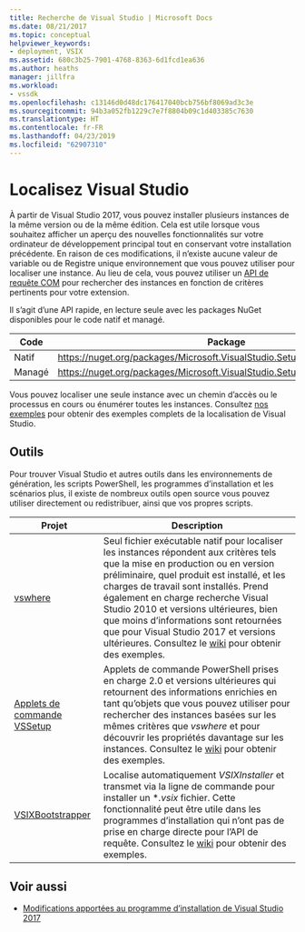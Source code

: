 ```yaml
---
title: Recherche de Visual Studio | Microsoft Docs
ms.date: 08/21/2017
ms.topic: conceptual
helpviewer_keywords:
- deployment, VSIX
ms.assetid: 680c3b25-7901-4768-8363-6d1fcd1ea636
ms.author: heaths
manager: jillfra
ms.workload:
- vssdk
ms.openlocfilehash: c13146d0d48dc176417040bcb756bf8069ad3c3e
ms.sourcegitcommit: 94b3a052fb1229c7e7f8804b09c1d403385c7630
ms.translationtype: HT
ms.contentlocale: fr-FR
ms.lasthandoff: 04/23/2019
ms.locfileid: "62907310"
---
```

# <a name="locate-visual-studio"></a>Localisez Visual Studio

À partir de Visual Studio 2017, vous pouvez installer plusieurs instances de la même version ou de la même édition. Cela est utile lorsque vous souhaitez afficher un aperçu des nouvelles fonctionnalités sur votre ordinateur de développement principal tout en conservant votre installation précédente. En raison de ces modifications, il n’existe aucune valeur de variable ou de Registre unique environnement que vous pouvez utiliser pour localiser une instance. Au lieu de cela, vous pouvez utiliser un [API de requête COM](https://msdn.microsoft.com/library/microsoft.visualstudio.setup.configuration.aspx) pour rechercher des instances en fonction de critères pertinents pour votre extension.

Il s’agit d’une API rapide, en lecture seule avec les packages NuGet disponibles pour le code natif et managé.

| Code | Package |
| ---- | --- |
| Natif | https://nuget.org/packages/Microsoft.VisualStudio.Setup.Configuration.Native |
| Managé | https://nuget.org/packages/Microsoft.VisualStudio.Setup.Configuration.Interop |

Vous pouvez localiser une seule instance avec un chemin d’accès ou le processus en cours ou énumérer toutes les instances. Consultez [nos exemples](https://github.com/Microsoft/vs-setup-samples) pour obtenir des exemples complets de la localisation de Visual Studio.

## <a name="tools"></a>Outils

Pour trouver Visual Studio et autres outils dans les environnements de génération, les scripts PowerShell, les programmes d’installation et les scénarios plus, il existe de nombreux outils open source vous pouvez utiliser directement ou redistribuer, ainsi que vos propres scripts.

| Projet | Description |
| ------- | ----------- |
| [vswhere](https://github.com/Microsoft/vswhere) | Seul fichier exécutable natif pour localiser les instances répondent aux critères tels que la mise en production ou en version préliminaire, quel produit est installé, et les charges de travail sont installés. Prend également en charge recherche Visual Studio 2010 et versions ultérieures, bien que moins d’informations sont retournées que pour Visual Studio 2017 et versions ultérieures. Consultez le [wiki](https://github.com/Microsoft/vswhere/wiki) pour obtenir des exemples. |
| [Applets de commande VSSetup](https://github.com/Microsoft/vssetup.powershell) | Applets de commande PowerShell prises en charge 2.0 et versions ultérieures qui retournent des informations enrichies en tant qu’objets que vous pouvez utiliser pour rechercher des instances basées sur les mêmes critères que _vswhere_ et pour découvrir les propriétés davantage sur les instances. Consultez le [wiki](https://github.com/Microsoft/vssetup.powershell/wiki) pour obtenir des exemples. |
| [VSIXBootstrapper](https://github.com/Microsoft/vsixbootstrapper) | Localise automatiquement _VSIXInstaller_ et transmet via la ligne de commande pour installer un **.vsix* fichier. Cette fonctionnalité peut être utile dans les programmes d’installation qui n’ont pas de prise en charge directe pour l’API de requête. Consultez le [wiki](https://github.com/Microsoft/vsixbootstrapper/wiki) pour obtenir des exemples. |

## <a name="see-also"></a>Voir aussi

* [Modifications apportées au programme d’installation de Visual Studio 2017](https://devblogs.microsoft.com/setup/changes-to-visual-studio-15-setup/)
